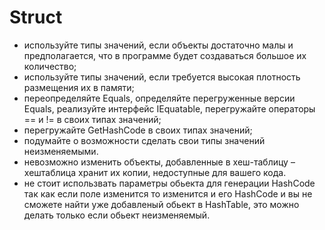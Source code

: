 # Struct
* используйте типы значений, если объекты достаточно малы и предполагается, что в программе будет создаваться большое их количество;
* используйте типы значений, если требуется высокая плотность размещения их в памяти;
* переопределяйте Equals, определяйте перегруженные версии Equals, реализуйте интерфейс IEquatable<T>, перегружайте операторы == и != в своих типах значений;
* перегружайте GetHashCode в своих типах значений;
* подумайте о возможности сделать свои типы значений неизменяемыми.
* невозможно изменить объекты, добавленные в хеш-таблицу – хештаблица хранит их копии, недоступные для вашего кода.
* не стоит использвать параметры обьекта для генерации HashCode так как если поле изменится то изменится и его HashCode и вы не сможете найти уже добавленый обьект в HashTable, это можно делать только если обьект неизменяемый.
